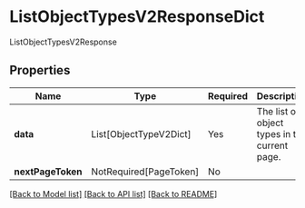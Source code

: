 # ListObjectTypesV2ResponseDict

ListObjectTypesV2Response

## Properties
| Name | Type | Required | Description |
| ------------ | ------------- | ------------- | ------------- |
**data** | List[ObjectTypeV2Dict] | Yes | The list of object types in the current page. |
**nextPageToken** | NotRequired[PageToken] | No |  |


[[Back to Model list]](../../README.md#documentation-for-models) [[Back to API list]](../../README.md#documentation-for-api-endpoints) [[Back to README]](../../README.md)
